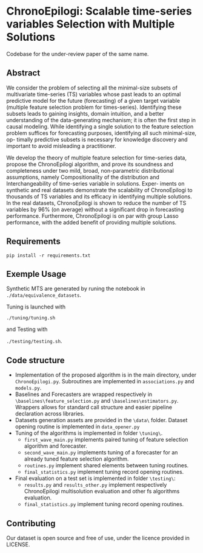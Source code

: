 # ChronoEpilogi: Scalable time-series variables Selection with Multiple Solutions

Codebase for the under-review paper of the same name.

## Abstract

We consider the problem of selecting all the minimal-size subsets of multivariate
time-series (TS) variables whose past leads to an optimal predictive model for the
future (forecasting) of a given target variable (multiple feature selection problem for
times-series). Identifying these subsets leads to gaining insights, domain intuition,
and a better understanding of the data-generating mechanism; it is often the first
step in causal modeling. While identifying a single solution to the feature selection
problem suffices for forecasting purposes, identifying all such minimal-size, op-
timally predictive subsets is necessary for knowledge discovery and important to
avoid misleading a practitioner.

We develop the theory of multiple feature selection for time-series data, propose
the ChronoEpilogi algorithm, and prove its soundness and completeness under two
mild, broad, non-parametric distributional assumptions, namely Compositionality
of the distribution and Interchangeability of time-series variable in solutions. Exper-
iments on synthetic and real datasets demonstrate the scalability of ChronoEpilogi
to thousands of TS variables and its efficacy in identifying multiple solutions. In the
real datasets, ChronoEpilogi is shown to reduce the number of TS variables by 96%
(on average) without a significant drop in forecasting performance. Furthermore,
ChronoEpilogi is on par with group Lasso performance, with the added benefit of
providing multiple solutions.


## Requirements

`pip install -r requirements.txt`

## Exemple Usage

Synthetic MTS are generated by runing the notebook in `./data/equivalence_datasets`.

Tuning is launched with 

`./tuning/tuning.sh`

and Testing with 

`./testing/testing.sh`.



## Code structure

 - Implementation of the proposed algorithm is in the main directory, under `ChronoEpilogi.py`. Subroutines are implemented in `associations.py` and `models.py`.
 - Baselines and Forecasters are wrapped respectively in `\baselines\feature_selection.py` and `\baselines\estimators.py`. Wrappers allows for standard call structure and easier pipeline declaration across libraries.
 - Datasets generation assets are provided in the `\data\` folder. Dataset opening routine is implemented in `data_opener.py`
 - Tuning of the algorithms is implemented in folder `\tuning\`.
   - `first_wave_main.py` implements paired tuning of feature selection algorithm and forecaster.
   - `second_wave_main.py` implements tuning of a forecaster for an already tuned feature selection algorithm.
   - `routines.py` implement shared elements between tuning routines.
   - `final_statistics.py` implement tuning record opening routines.
 - Final evaluation on a test set is implemented in folder `\testing\`:
   - `results.py` and `results_other.py` implement respectively ChronoEpilogi multisolution evaluation and other fs algorithms evaluation.
   - `final_statistics.py` implement tuning record opening routines.

## Contributing

Our dataset is open source and free of use, under the licence provided in LICENSE.
